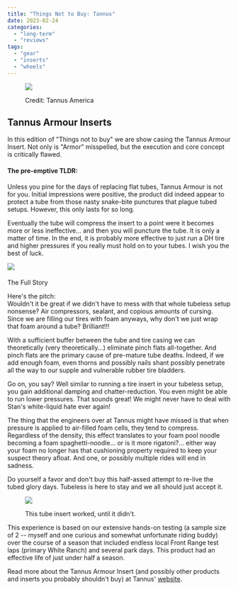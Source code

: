 ```yaml
---
title: "Things Not to Buy: Tannus"
date: 2023-02-24
categories: 
  - "long-term"
  - "reviews"
tags: 
  - "gear"
  - "inserts"
  - "wheels"
---
```


<figure>

![](images/Tannus-1.png)

<figcaption>

Credit: Tannus America

</figcaption>

</figure>

## Tannus Armour Inserts

In this edition of "Things not to buy" we are show casing the Tannus Armour Insert. Not only is "Armor" misspelled, but the execution and core concept is critically flawed.  

#### **The pre-emptive TLDR:**

  
Unless you pine for the days of replacing flat tubes, Tannus Armour is not for you. Initial impressions were positive, the product did indeed appear to protect a tube from those nasty snake-bite punctures that plague tubed setups. However, this only lasts for so long.

Eventually the tube will compress the insert to a point were it becomes more or less ineffective... and then you will puncture the tube. It is only a matter of time. In the end, it is probably more effective to just run a DH tire and higher pressures if you really must hold on to your tubes. I wish you the best of luck.

![](images/IMG_0709-1024x768.jpeg)

####   
The Full Story

  
Here's the pitch:  
Wouldn't it be great if we didn't have to mess with that whole tubeless setup nonsense? Air compressors, sealant, and copious amounts of cursing. Since we are filling our tires with foam anyways, why don't we just wrap that foam around a tube? Brilliant!!!  
  
With a sufficient buffer between the tube and tire casing we can theoretically (very theoretically...) eliminate pinch flats all-together. And pinch flats are the primary cause of pre-mature tube deaths. Indeed, if we add enough foam, even thorns and possibly nails shant possibly penetrate all the way to our supple and vulnerable rubber tire bladders.  
  
Go on, you say? Well similar to running a tire insert in your tubeless setup, you gain additional damping and chatter-reduction. You even might be able to run lower pressures. That sounds great! We might never have to deal with Stan's white-liquid hate ever again!  
  
The thing that the engineers over at Tannus might have missed is that when pressure is applied to air-filled foam cells, they tend to compress. Regardless of the density, this effect translates to your foam pool noodle becoming a foam spaghetti-noodle... or is it more rigatoni?... either way your foam no longer has that cushioning property required to keep your suspect theory afloat. And one, or possibly multiple rides will end in sadness.

Do yourself a favor and don't buy this half-assed attempt to re-live the tubed glory days. Tubeless is here to stay and we all should just accept it.

<figure>

![](images/IMG_0737-1024x768.jpeg)

<figcaption>

This tube insert worked, until it didn't.

</figcaption>

</figure>

  
This experience is based on our extensive hands-on testing (a sample size of 2 -- myself and one curious and somewhat unfortunate riding buddy) over the course of a season that included endless local Front Range test laps (primary White Ranch) and several park days. This product had an effective life of just under half a season.

Read more about the Tannus Armour Insert (and possibly other products and inserts you probably shouldn't buy) at Tannus' [website](https://tannusamerica.com/products/tannus-armour?variant=31871978373231).
